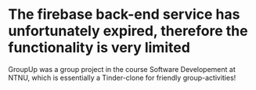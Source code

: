 <h1>The firebase back-end service has unfortunately expired, therefore the functionality is very limited</h1>

GroupUp was a group project in the course Software Developement at NTNU, which is essentially a Tinder-clone for friendly group-activities!

